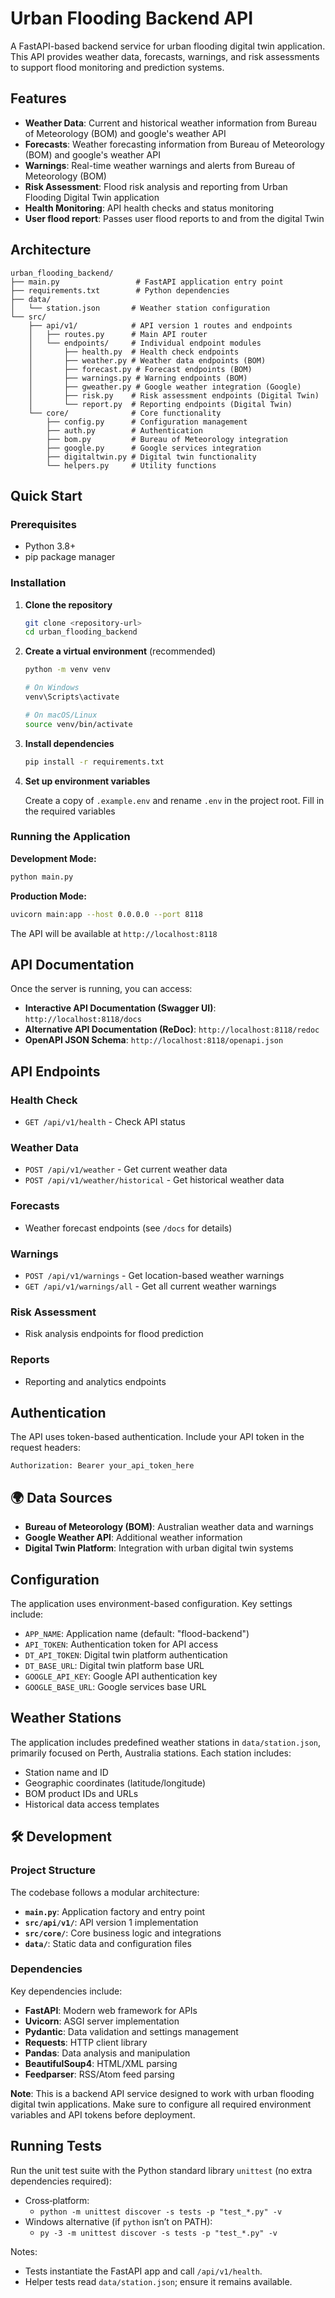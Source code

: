 # Urban Flooding Backend API

A FastAPI-based backend service for urban flooding digital twin application. This API provides weather data, forecasts, warnings, and risk assessments to support flood monitoring and prediction systems.

## Features

- **Weather Data**: Current and historical weather information from Bureau of Meteorology (BOM) and google's weather API
- **Forecasts**: Weather forecasting information from Bureau of Meteorology (BOM) and google's weather API
- **Warnings**: Real-time weather warnings and alerts from Bureau of Meteorology (BOM)
- **Risk Assessment**: Flood risk analysis and reporting from Urban Flooding Digital Twin application
- **Health Monitoring**: API health checks and status monitoring
- **User flood report**: Passes user flood reports to and from the digital Twin

## Architecture

```
urban_flooding_backend/
├── main.py                 # FastAPI application entry point
├── requirements.txt        # Python dependencies
├── data/
│   └── station.json       # Weather station configuration
└── src/
    ├── api/v1/            # API version 1 routes and endpoints
    │   ├── routes.py      # Main API router
    │   └── endpoints/     # Individual endpoint modules
    │       ├── health.py  # Health check endpoints
    │       ├── weather.py # Weather data endpoints (BOM)
    │       ├── forecast.py # Forecast endpoints (BOM)
    │       ├── warnings.py # Warning endpoints (BOM)
    │       ├── gweather.py # Google weather integration (Google)
    │       ├── risk.py    # Risk assessment endpoints (Digital Twin)
    │       └── report.py  # Reporting endpoints (Digital Twin)
    └── core/              # Core functionality
        ├── config.py      # Configuration management
        ├── auth.py        # Authentication
        ├── bom.py         # Bureau of Meteorology integration
        ├── google.py      # Google services integration
        ├── digitaltwin.py # Digital twin functionality
        └── helpers.py     # Utility functions
```

## Quick Start

### Prerequisites

- Python 3.8+
- pip package manager

### Installation

1. **Clone the repository**

   ```bash
   git clone <repository-url>
   cd urban_flooding_backend
   ```

2. **Create a virtual environment** (recommended)

   ```bash
   python -m venv venv

   # On Windows
   venv\Scripts\activate

   # On macOS/Linux
   source venv/bin/activate
   ```

3. **Install dependencies**

   ```bash
   pip install -r requirements.txt
   ```

4. **Set up environment variables**

   Create a copy of `.example.env` and rename `.env` in the project root.
   Fill in the required variables

### Running the Application

**Development Mode:**

```bash
python main.py
```

**Production Mode:**

```bash
uvicorn main:app --host 0.0.0.0 --port 8118
```

The API will be available at `http://localhost:8118`

## API Documentation

Once the server is running, you can access:

- **Interactive API Documentation (Swagger UI)**: `http://localhost:8118/docs`
- **Alternative API Documentation (ReDoc)**: `http://localhost:8118/redoc`
- **OpenAPI JSON Schema**: `http://localhost:8118/openapi.json`

## API Endpoints

### Health Check

- `GET /api/v1/health` - Check API status

### Weather Data

- `POST /api/v1/weather` - Get current weather data
- `POST /api/v1/weather/historical` - Get historical weather data

### Forecasts

- Weather forecast endpoints (see `/docs` for details)

### Warnings

- `POST /api/v1/warnings` - Get location-based weather warnings
- `GET /api/v1/warnings/all` - Get all current weather warnings

### Risk Assessment

- Risk analysis endpoints for flood prediction

### Reports

- Reporting and analytics endpoints

## Authentication

The API uses token-based authentication. Include your API token in the request headers:

```http
Authorization: Bearer your_api_token_here
```

## 🌍 Data Sources

- **Bureau of Meteorology (BOM)**: Australian weather data and warnings
- **Google Weather API**: Additional weather information
- **Digital Twin Platform**: Integration with urban digital twin systems

## Configuration

The application uses environment-based configuration. Key settings include:

- `APP_NAME`: Application name (default: "flood-backend")
- `API_TOKEN`: Authentication token for API access
- `DT_API_TOKEN`: Digital twin platform authentication
- `DT_BASE_URL`: Digital twin platform base URL
- `GOOGLE_API_KEY`: Google API authentication key
- `GOOGLE_BASE_URL`: Google services base URL

## Weather Stations

The application includes predefined weather stations in `data/station.json`, primarily focused on Perth, Australia stations. Each station includes:

- Station name and ID
- Geographic coordinates (latitude/longitude)
- BOM product IDs and URLs
- Historical data access templates

## 🛠️ Development

### Project Structure

The codebase follows a modular architecture:

- **`main.py`**: Application factory and entry point
- **`src/api/v1/`**: API version 1 implementation
- **`src/core/`**: Core business logic and integrations
- **`data/`**: Static data and configuration files

### Dependencies

Key dependencies include:

- **FastAPI**: Modern web framework for APIs
- **Uvicorn**: ASGI server implementation
- **Pydantic**: Data validation and settings management
- **Requests**: HTTP client library
- **Pandas**: Data analysis and manipulation
- **BeautifulSoup4**: HTML/XML parsing
- **Feedparser**: RSS/Atom feed parsing

**Note**: This is a backend API service designed to work with urban flooding digital twin applications. Make sure to configure all required environment variables and API tokens before deployment.

## Running Tests

Run the unit test suite with the Python standard library `unittest` (no extra dependencies required):

- Cross‑platform:
  - `python -m unittest discover -s tests -p "test_*.py" -v`
- Windows alternative (if `python` isn’t on PATH):
  - `py -3 -m unittest discover -s tests -p "test_*.py" -v`

Notes:
- Tests instantiate the FastAPI app and call `/api/v1/health`.
- Helper tests read `data/station.json`; ensure it remains available.
